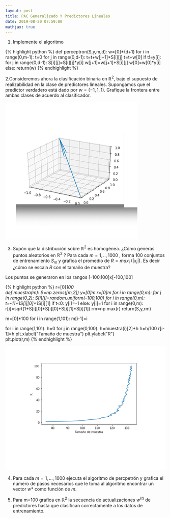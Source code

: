 ```yaml
---
layout: post
title: PAC Generalizado Y Predictores Lineales
date: 2019-08-20 07:59:00
mathjax: true
---
```

1. Implemente el algoritmo

{% highlight python %}
def perceptron(S,y,m,d):
    w=[0]*(d+1)
    for i in range(0,m-1):
        t=0
        for j in range(0,d-1):
            t=t+w[j+1]*S[i][j]
        t=t+w[0]
        if t!=y[i]:
            for j in range(0,d-1):
                S[i][j]=S[i][j]*y[i]
                w[j+1]=w[j+1]+S[i][j]
            w[0]=w[0]*y[i]
        else:
            return(w)
{% endhighlight %}

2.Consideremos ahora la clasificación binaria en $\mathbb{R}^2$, bajo el supuesto de realizabilidad en la clase de predictores lineales. Supongamos que el predictor verdadero está dado por $w=(-1,1,1)$. Grafique la frontera entre ambas clases de acuerdo al clasificador. 

<div class="img_row">
	<img class="col one" src="/img/vector2.png">
</div>

3. Supón que la distribución sobre $\mathbb{R}^2$ es homogénea. ¿Cómo generas puntos aleatorios en $\mathbb{R}^2$ ? Para cada $m=1,..,1000$ , forma 100 conjuntos de entrenamiento $S_m$ y grafica el promedio de $R=max_i$ ($|x_i|$). Es decir ¿cómo se escala $R$ con el tamaño de muestra?

Los puntos se generaron en los rangos [-100,100]x[-100,100]

{% highlight python %}
r=[0]*100    
def muestra(m):
    S=np.zeros([m,2])
    y=[0]*m
    r=[0]*m
    for i in range(0,m):
        for j in range(0,2):
            S[i][j]=random.uniform(-100,100)
    for i in range(0,m):
        t=-1*1+1*S[i][0]+1*S[i][1]
        if t<0:
            y[i]=-1
        else:
            y[i]=1
    for i in range(0,m):
        r[i]=sqrt(1+S[i][0]*S[i][0]+S[i][1]*S[i][1])
    rm=np.max(r)
    return(S,y,rm)

m=[0]*100
for i in range(1,101):
    m[i-1]=i

for i in range(1,101):
    h=0
    for j in range(0,100):
        h=muestra(i)[2]+h
    h=h/100
    r[i-1]=h
plt.xlabel("Tamaño de muestra")
plt.ylabel("R")   
plt.plot(r,m)
{% endhighlight %}

<div class="img_row">
	<img class="col one" src="/img/R.jpg">
</div>

4. Para cada $m=1,...,1000$ ejecuta el algoritmo de percpetrón y grafica el número de pasos necesarios que le toma al algoritmo encontrar un vector $w*$ como función de $m$.

5. Para m=100 grafica en $\mathbb{R}^2$ la secuencia de actualizaciones $w^(t)$ de predictores hasta que clasifican correctamente a los datos de entrenamiento. 

